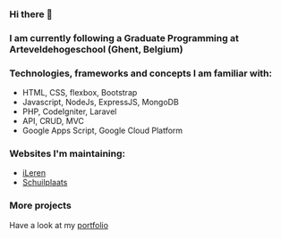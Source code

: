 ### Hi there 👋

<!--
**diboma/diboma** is a ✨ _special_ ✨ repository because its `README.md` (this file) appears on your GitHub profile.

Here are some ideas to get you started:

- 🔭 I’m currently working on ...
- 🌱 I’m currently learning ...
- 👯 I’m looking to collaborate on ...
- 🤔 I’m looking for help with ...
- 💬 Ask me about ...
- 📫 How to reach me: ...
- 😄 Pronouns: ...
- ⚡ Fun fact: ...
-->

### I am currently following a Graduate Programming at Arteveldehogeschool (Ghent, Belgium)

### Technologies, frameworks and concepts I am familiar with:
- HTML, CSS, flexbox, Bootstrap 
- Javascript, NodeJs, ExpressJS, MongoDB 
- PHP, CodeIgniter, Laravel
- API, CRUD, MVC
- Google Apps Script, Google Cloud Platform

### Websites I'm maintaining:
- [iLeren](https://ileren.be)
- [Schuilplaats](https://schuilplaats.be)

### More projects
Have a look at my [portfolio](https://dirkb.be/portfolio/)
